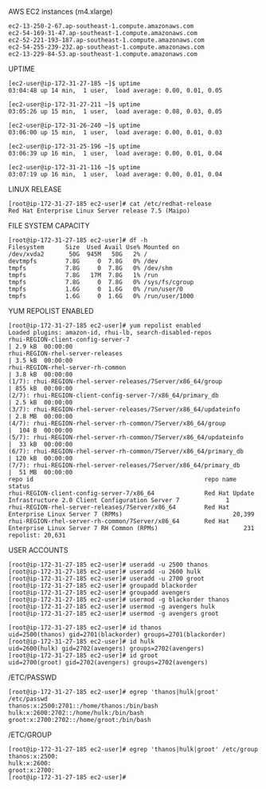 

AWS EC2 instances (m4.xlarge)

	ec2-13-250-2-67.ap-southeast-1.compute.amazonaws.com
	ec2-54-169-31-47.ap-southeast-1.compute.amazonaws.com
	ec2-52-221-193-187.ap-southeast-1.compute.amazonaws.com
	ec2-54-255-239-232.ap-southeast-1.compute.amazonaws.com
	ec2-13-229-84-53.ap-southeast-1.compute.amazonaws.com


UPTIME

	[ec2-user@ip-172-31-27-185 ~]$ uptime
 	03:04:48 up 14 min,  1 user,  load average: 0.00, 0.01, 0.05

	[ec2-user@ip-172-31-27-211 ~]$ uptime
 	03:05:26 up 15 min,  1 user,  load average: 0.08, 0.03, 0.05

	[ec2-user@ip-172-31-26-240 ~]$ uptime
	03:06:00 up 15 min,  1 user,  load average: 0.00, 0.01, 0.03

	[ec2-user@ip-172-31-25-196 ~]$ uptime
 	03:06:39 up 16 min,  1 user,  load average: 0.00, 0.01, 0.04

	[ec2-user@ip-172-31-21-116 ~]$ uptime
 	03:07:19 up 16 min,  1 user,  load average: 0.00, 0.01, 0.04


LINUX RELEASE

	[root@ip-172-31-27-185 ec2-user]# cat /etc/redhat-release
	Red Hat Enterprise Linux Server release 7.5 (Maipo)


FILE SYSTEM CAPACITY

	[root@ip-172-31-27-185 ec2-user]# df -h
	Filesystem      Size  Used Avail Use% Mounted on
	/dev/xvda2       50G  945M   50G   2% /
	devtmpfs        7.8G     0  7.8G   0% /dev
	tmpfs           7.8G     0  7.8G   0% /dev/shm
	tmpfs           7.8G   17M  7.8G   1% /run
	tmpfs           7.8G     0  7.8G   0% /sys/fs/cgroup
	tmpfs           1.6G     0  1.6G   0% /run/user/0
	tmpfs           1.6G     0  1.6G   0% /run/user/1000


YUM REPOLIST ENABLED

	[root@ip-172-31-27-185 ec2-user]# yum repolist enabled
	Loaded plugins: amazon-id, rhui-lb, search-disabled-repos
	rhui-REGION-client-config-server-7                                                           | 2.9 kB  00:00:00
	rhui-REGION-rhel-server-releases                                                             | 3.5 kB  00:00:00
	rhui-REGION-rhel-server-rh-common                                                            | 3.8 kB  00:00:00
	(1/7): rhui-REGION-rhel-server-releases/7Server/x86_64/group                                 | 855 kB  00:00:00
	(2/7): rhui-REGION-client-config-server-7/x86_64/primary_db                                  | 2.5 kB  00:00:00
	(3/7): rhui-REGION-rhel-server-releases/7Server/x86_64/updateinfo                            | 2.8 MB  00:00:00
	(4/7): rhui-REGION-rhel-server-rh-common/7Server/x86_64/group                                |  104 B  00:00:00
	(5/7): rhui-REGION-rhel-server-rh-common/7Server/x86_64/updateinfo                           |  33 kB  00:00:00	
	(6/7): rhui-REGION-rhel-server-rh-common/7Server/x86_64/primary_db                           | 120 kB  00:00:00
	(7/7): rhui-REGION-rhel-server-releases/7Server/x86_64/primary_db                            |  51 MB  00:00:00
	repo id                                                repo name                                                              status
	rhui-REGION-client-config-server-7/x86_64              Red Hat Update Infrastructure 2.0 Client Configuration Server 7             1
	rhui-REGION-rhel-server-releases/7Server/x86_64        Red Hat Enterprise Linux Server 7 (RPMs)                               20,399
	rhui-REGION-rhel-server-rh-common/7Server/x86_64       Red Hat Enterprise Linux Server 7 RH Common (RPMs)                        231
	repolist: 20,631


USER ACCOUNTS

	[root@ip-172-31-27-185 ec2-user]# useradd -u 2500 thanos
	[root@ip-172-31-27-185 ec2-user]# useradd -u 2600 hulk
	[root@ip-172-31-27-185 ec2-user]# useradd -u 2700 groot
	[root@ip-172-31-27-185 ec2-user]# groupadd blackorder
	[root@ip-172-31-27-185 ec2-user]# groupadd avengers
	[root@ip-172-31-27-185 ec2-user]# usermod -g blackorder thanos
	[root@ip-172-31-27-185 ec2-user]# usermod -g avengers hulk
	[root@ip-172-31-27-185 ec2-user]# usermod -g avengers groot

	[root@ip-172-31-27-185 ec2-user]# id thanos
	uid=2500(thanos) gid=2701(blackorder) groups=2701(blackorder)
	[root@ip-172-31-27-185 ec2-user]# id hulk
	uid=2600(hulk) gid=2702(avengers) groups=2702(avengers)
	[root@ip-172-31-27-185 ec2-user]# id groot
	uid=2700(groot) gid=2702(avengers) groups=2702(avengers)


/ETC/PASSWD

	[root@ip-172-31-27-185 ec2-user]# egrep 'thanos|hulk|groot' /etc/passwd
	thanos:x:2500:2701::/home/thanos:/bin/bash
	hulk:x:2600:2702::/home/hulk:/bin/bash
	groot:x:2700:2702::/home/groot:/bin/bash

/ETC/GROUP

	[root@ip-172-31-27-185 ec2-user]# egrep 'thanos|hulk|groot' /etc/group
	thanos:x:2500:
	hulk:x:2600:
	groot:x:2700:
	[root@ip-172-31-27-185 ec2-user]#













	



